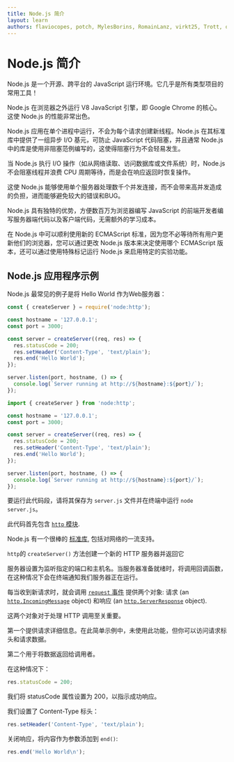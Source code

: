 ```yaml
---
title: Node.js 简介
layout: learn
authors: flaviocopes, potch, MylesBorins, RomainLanz, virkt25, Trott, onel0p3z, ollelauribostrom, MarkPieszak, fhemberger, LaRuaNa, FrozenPandaz, mcollina, amiller-gh, ahmadawais, saqibameen, dangen-effy, aymen94, benhalverson, imashen
---
```


# Node.js 简介

Node.js 是一个开源、跨平台的 JavaScript 运行环境。它几乎是所有类型项目的常用工具！

Node.js 在浏览器之外运行 V8 JavaScript 引擎，即 Google Chrome 的核心。这使 Node.js 的性能非常出色。

Node.js 应用在单个进程中运行，不会为每个请求创建新线程。Node.js 在其标准库中提供了一组异步 I/O 基元，可防止 JavaScript 代码阻塞，并且通常 Node.js 中的库是使用非阻塞范例编写的，这使得阻塞行为不会轻易发生。

当 Node.js 执行 I/O 操作（如从网络读取、访问数据库或文件系统）时，Node.js 不会阻塞线程并浪费 CPU 周期等待，而是会在响应返回时恢复操作。

这使 Node.js 能够使用单个服务器处理数千个并发连接，而​​不会带来高并发造成的负担，进而能够避免较大的错误和BUG。

Node.js 具有独特的优势，方便数百万为浏览器编写 JavaScript 的前端开发者编写服务器端代码以及客户端代码，无需额外的学习成本。

在 Node.js 中可以顺利使用新的 ECMAScript 标准，因为您不必等待所有用户更新他们的浏览器，您可以通过更改 Node.js 版本来决定使用哪个 ECMAScript 版本，还可以通过使用特殊标记运行 Node.js 来启用特定的实验功能。

## Node.js 应用程序示例

Node.js 最常见的例子是将 Hello World 作为Web服务器：

```cjs
const { createServer } = require('node:http');

const hostname = '127.0.0.1';
const port = 3000;

const server = createServer((req, res) => {
  res.statusCode = 200;
  res.setHeader('Content-Type', 'text/plain');
  res.end('Hello World');
});

server.listen(port, hostname, () => {
  console.log(`Server running at http://${hostname}:${port}/`);
});
```

```mjs
import { createServer } from 'node:http';

const hostname = '127.0.0.1';
const port = 3000;

const server = createServer((req, res) => {
  res.statusCode = 200;
  res.setHeader('Content-Type', 'text/plain');
  res.end('Hello World');
});

server.listen(port, hostname, () => {
  console.log(`Server running at http://${hostname}:${port}/`);
});
```

要运行此代码段，请将其保存为 `server.js` 文件并在终端中运行 `node server.js`。

此代码首先包含 [`http` 模块](https://nodejs.org/api/http.html).

Node.js 有一个很棒的 [标准库](https://nodejs.org/api/), 包括对网络的一流支持。

`http`的 `createServer()` 方法创建一个新的 HTTP 服务器并返回它

服务器设置为监听指定的端口和主机名。当服务器准备就绪时，将调用回调函数，在这种情况下会在终端通知我们服务器正在运行。

每当收到新请求时，就会调用 [`request` 事件](https://nodejs.org/api/http.html#http_event_request) 提供两个对象: 请求 (an [`http.IncomingMessage`](https://nodejs.org/api/http.html#http_class_http_incomingmessage) object) 和响应 (an [`http.ServerResponse`](https://nodejs.org/api/http.html#http_class_http_serverresponse) object).

这两个对象对于处理 HTTP 调用至关重要。

第一个提供请求详细信息。在此简单示例中，未使用此功能，但你可以访问请求标头和请求数据。

第二个用于将数据返回给调用者。

在这种情况下：

```js
res.statusCode = 200;
```

我们将 statusCode 属性设置为 200，以指示成功响应。

我们设置了 Content-Type 标头：

```js
res.setHeader('Content-Type', 'text/plain');
```

关闭响应，将内容作为参数添加到 `end()`:

```js
res.end('Hello World\n');
```